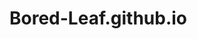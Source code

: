 # Bored-Leaf.github.io

<!-- 
Use anime.js v4 or some animation animation library with React to make
website standout and make look good
-->
